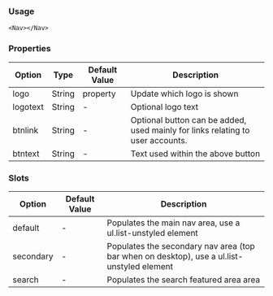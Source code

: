 ### Usage

```
<Nav></Nav>
```

### Properties

| Option | Type | Default Value | Description |
| ------ | ---- | ------------- | ----------- |
| logo | String | property | Update which logo is shown |
| logotext | String | - | Optional logo text |
| btnlink | String | - | Optional button can be added, used mainly for links relating to user accounts. |
| btntext | String | - | Text used within the above button |


### Slots

| Option | Default Value | Description |
| ------ | ------------- | ----------- |
| default | - | Populates the main nav area, use a ul.list-unstyled element  |
| secondary | - |Populates the secondary nav area (top bar when on desktop), use a ul.list-unstyled element |
| search | - | Populates the search featured area area |